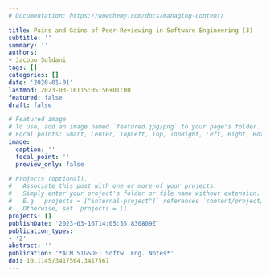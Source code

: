 ```yaml
---
# Documentation: https://wowchemy.com/docs/managing-content/

title: Pains and Gains of Peer-Reviewing in Software Engineering (3)
subtitle: ''
summary: ''
authors:
- Jacopo Soldani
tags: []
categories: []
date: '2020-01-01'
lastmod: 2023-03-16T15:05:56+01:00
featured: false
draft: false

# Featured image
# To use, add an image named `featured.jpg/png` to your page's folder.
# Focal points: Smart, Center, TopLeft, Top, TopRight, Left, Right, BottomLeft, Bottom, BottomRight.
image:
  caption: ''
  focal_point: ''
  preview_only: false

# Projects (optional).
#   Associate this post with one or more of your projects.
#   Simply enter your project's folder or file name without extension.
#   E.g. `projects = ["internal-project"]` references `content/project/deep-learning/index.md`.
#   Otherwise, set `projects = []`.
projects: []
publishDate: '2023-03-16T14:05:55.830809Z'
publication_types:
- '2'
abstract: ''
publication: '*ACM SIGSOFT Softw. Eng. Notes*'
doi: 10.1145/3417564.3417567
---
```

